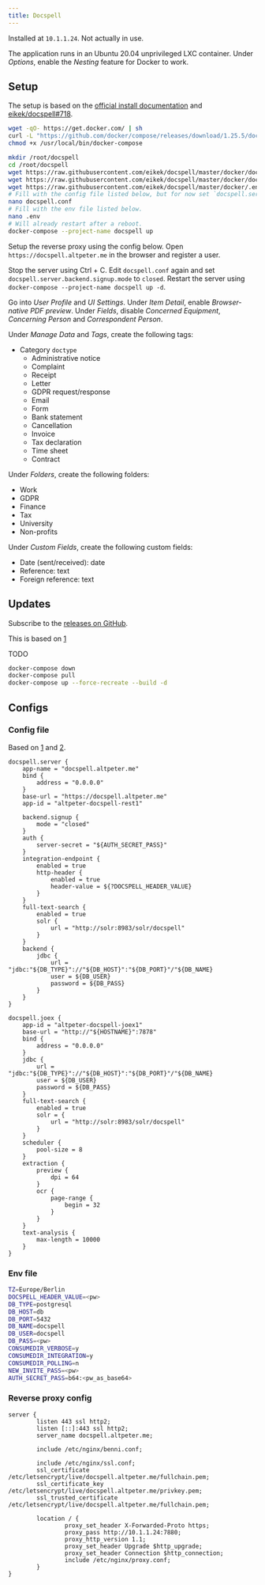 ```yaml
---
title: Docspell
---
```


Installed at `10.1.1.24`. Not actually in use.

The application runs in an Ubuntu 20.04 unprivileged LXC container. Under *Options*, enable the *Nesting* feature for Docker to work.

## Setup

The setup is based on the [official install documentation](https://web.archive.org/web/20210321202526/https://docspell.org/docs/install/installing/) and [eikek/docspell#718](https://web.archive.org/web/20210321202808/https://github.com/eikek/docspell/issues/718).

```sh
wget -qO- https://get.docker.com/ | sh
curl -L "https://github.com/docker/compose/releases/download/1.25.5/docker-compose-$(uname -s)-$(uname -m)" -o /usr/local/bin/docker-compose
chmod +x /usr/local/bin/docker-compose

mkdir /root/docspell
cd /root/docspell
wget https://raw.githubusercontent.com/eikek/docspell/master/docker/docker-compose.yml
wget https://raw.githubusercontent.com/eikek/docspell/master/docker/docspell.conf
wget https://raw.githubusercontent.com/eikek/docspell/master/docker/.env
# Fill with the config file listed below, but for now set `docspell.server.backend.signup.mode` to `open`.
nano docspell.conf
# Fill with the env file listed below.
nano .env
# Will already restart after a reboot.
docker-compose --project-name docspell up
```

Setup the reverse proxy using the config below. Open `https://docspell.altpeter.me` in the browser and register a user.

Stop the server using Ctrl + C. Edit `docspell.conf` again and set `docspell.server.backend.signup.mode` to `closed`. Restart the server using `docker-compose --project-name docspell up -d`.

Go into *User Profile* and *UI Settings*. Under *Item Detail*, enable *Browser-native PDF preview*. Under *Fields*, disable *Concerned Equipment*, *Concerning Person* and *Correspondent Person*.

Under *Manage Data* and *Tags*, create the following tags:

* Category `doctype`
    * Administrative notice
    * Complaint
    * Receipt
    * Letter
    * GDPR request/response
    * Email
    * Form
    * Bank statement
    * Cancellation
    * Invoice
    * Tax declaration
    * Time sheet
    * Contract

Under *Folders*, create the following folders:

* Work
* GDPR
* Finance
* Tax
* University
* Non-profits

Under *Custom Fields*, create the following custom fields:

* Date (sent/received): date
* Reference: text
* Foreign reference: text

## Updates

Subscribe to the [releases on GitHub](https://github.com/eikek/docspell/releases).

This is based on [1](https://web.archive.org/web/20210321203558/https://docspell.org/docs/install/upgrading/)

TODO

```sh
docker-compose down
docker-compose pull
docker-compose up --force-recreate --build -d
```

## Configs

### Config file

Based on [1](https://web.archive.org/web/20210321203407/https://docspell.org/docs/configure/) and [2](https://web.archive.org/web/20210321204921/https://github.com/eikek/docspell/blob/bd5dba9f8e4fb874915847ba5b6269f42e54b2f2/docker/docspell.conf).

```hocon
docspell.server {
    app-name = "docspell.altpeter.me"
    bind {
        address = "0.0.0.0"
    }
    base-url = "https://docspell.altpeter.me"
    app-id = "altpeter-docspell-rest1"

    backend.signup {
        mode = "closed"
    }
    auth {
        server-secret = "${AUTH_SECRET_PASS}"
    }
    integration-endpoint {
        enabled = true
        http-header {
            enabled = true
            header-value = ${?DOCSPELL_HEADER_VALUE}
        }
    }
    full-text-search {
        enabled = true
        solr {
            url = "http://solr:8983/solr/docspell"
        }
    }
    backend {
        jdbc {
            url = "jdbc:"${DB_TYPE}"://"${DB_HOST}":"${DB_PORT}"/"${DB_NAME}
            user = ${DB_USER}
            password = ${DB_PASS}
        }
    }
}

docspell.joex {
    app-id = "altpeter-docspell-joex1"
    base-url = "http://"${HOSTNAME}":7878"
    bind {
        address = "0.0.0.0"
    }
    jdbc {
        url = "jdbc:"${DB_TYPE}"://"${DB_HOST}":"${DB_PORT}"/"${DB_NAME}
        user = ${DB_USER}
        password = ${DB_PASS}
    }
    full-text-search {
        enabled = true
        solr = {
            url = "http://solr:8983/solr/docspell"
        }
    }
    scheduler {
        pool-size = 8
    }
    extraction {
        preview {
            dpi = 64
        }
        ocr {
            page-range {
                begin = 32
            }
        }
    }
    text-analysis {
        max-length = 10000
    }
}
```

### Env file

```sh
TZ=Europe/Berlin
DOCSPELL_HEADER_VALUE=<pw>
DB_TYPE=postgresql
DB_HOST=db
DB_PORT=5432
DB_NAME=docspell
DB_USER=docspell
DB_PASS=<pw>
CONSUMEDIR_VERBOSE=y
CONSUMEDIR_INTEGRATION=y
CONSUMEDIR_POLLING=n
NEW_INVITE_PASS=<pw>
AUTH_SECRET_PASS=b64:<pw_as_base64>
```

### Reverse proxy config

```nginx
server {
        listen 443 ssl http2;
        listen [::]:443 ssl http2;
        server_name docspell.altpeter.me;

        include /etc/nginx/benni.conf;

        include /etc/nginx/ssl.conf;
        ssl_certificate /etc/letsencrypt/live/docspell.altpeter.me/fullchain.pem;
        ssl_certificate_key /etc/letsencrypt/live/docspell.altpeter.me/privkey.pem;
        ssl_trusted_certificate /etc/letsencrypt/live/docspell.altpeter.me/fullchain.pem;

        location / {
                proxy_set_header X-Forwarded-Proto https;
                proxy_pass http://10.1.1.24:7880;
                proxy_http_version 1.1;
                proxy_set_header Upgrade $http_upgrade;
                proxy_set_header Connection $http_connection;
                include /etc/nginx/proxy.conf;
        }
}
```
